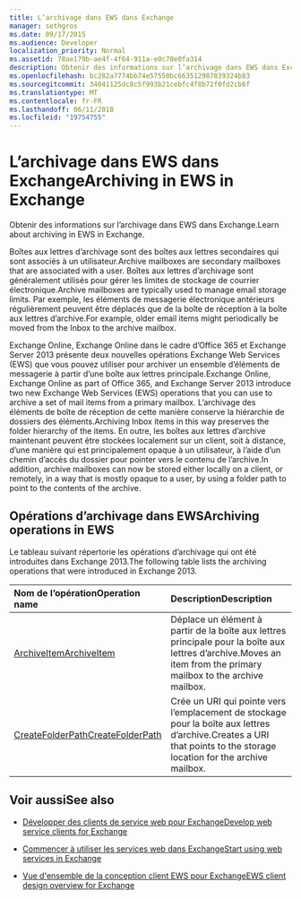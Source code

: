```yaml
---
title: L’archivage dans EWS dans Exchange
manager: sethgros
ms.date: 09/17/2015
ms.audience: Developer
localization_priority: Normal
ms.assetid: 78ae179b-ae4f-4f64-911a-e0c70e0fa314
description: Obtenir des informations sur l’archivage dans EWS dans Exchange.
ms.openlocfilehash: bc282a7774bb74e57550bc663512987839324b83
ms.sourcegitcommit: 34041125dc8c5f993b21cebfc4f8b72f0fd2cb6f
ms.translationtype: MT
ms.contentlocale: fr-FR
ms.lasthandoff: 06/11/2018
ms.locfileid: "19754755"
---
```

# <a name="archiving-in-ews-in-exchange"></a><span data-ttu-id="d9eb3-103">L’archivage dans EWS dans Exchange</span><span class="sxs-lookup"><span data-stu-id="d9eb3-103">Archiving in EWS in Exchange</span></span>

<span data-ttu-id="d9eb3-104">Obtenir des informations sur l’archivage dans EWS dans Exchange.</span><span class="sxs-lookup"><span data-stu-id="d9eb3-104">Learn about archiving in EWS in Exchange.</span></span>
  
<span data-ttu-id="d9eb3-105">Boîtes aux lettres d’archivage sont des boîtes aux lettres secondaires qui sont associés à un utilisateur.</span><span class="sxs-lookup"><span data-stu-id="d9eb3-105">Archive mailboxes are secondary mailboxes that are associated with a user.</span></span> <span data-ttu-id="d9eb3-106">Boîtes aux lettres d’archivage sont généralement utilisés pour gérer les limites de stockage de courrier électronique.</span><span class="sxs-lookup"><span data-stu-id="d9eb3-106">Archive mailboxes are typically used to manage email storage limits.</span></span> <span data-ttu-id="d9eb3-107">Par exemple, les éléments de messagerie électronique antérieurs régulièrement peuvent être déplacés que de la boîte de réception à la boîte aux lettres d’archive.</span><span class="sxs-lookup"><span data-stu-id="d9eb3-107">For example, older email items might periodically be moved from the Inbox to the archive mailbox.</span></span> 
  
<span data-ttu-id="d9eb3-108">Exchange Online, Exchange Online dans le cadre d’Office 365 et Exchange Server 2013 présente deux nouvelles opérations Exchange Web Services (EWS) que vous pouvez utiliser pour archiver un ensemble d’éléments de messagerie à partir d’une boîte aux lettres principale.</span><span class="sxs-lookup"><span data-stu-id="d9eb3-108">Exchange Online, Exchange Online as part of Office 365, and Exchange Server 2013 introduce two new Exchange Web Services (EWS) operations that you can use to archive a set of mail items from a primary mailbox.</span></span> <span data-ttu-id="d9eb3-109">L’archivage des éléments de boîte de réception de cette manière conserve la hiérarchie de dossiers des éléments.</span><span class="sxs-lookup"><span data-stu-id="d9eb3-109">Archiving Inbox items in this way preserves the folder hierarchy of the items.</span></span> <span data-ttu-id="d9eb3-110">En outre, les boîtes aux lettres d’archive maintenant peuvent être stockées localement sur un client, soit à distance, d’une manière qui est principalement opaque à un utilisateur, à l’aide d’un chemin d’accès du dossier pour pointer vers le contenu de l’archive.</span><span class="sxs-lookup"><span data-stu-id="d9eb3-110">In addition, archive mailboxes can now be stored either locally on a client, or remotely, in a way that is mostly opaque to a user, by using a folder path to point to the contents of the archive.</span></span>
  
## <a name="archiving-operations-in-ews"></a><span data-ttu-id="d9eb3-111">Opérations d’archivage dans EWS</span><span class="sxs-lookup"><span data-stu-id="d9eb3-111">Archiving operations in EWS</span></span>

<span data-ttu-id="d9eb3-112">Le tableau suivant répertorie les opérations d’archivage qui ont été introduites dans Exchange 2013.</span><span class="sxs-lookup"><span data-stu-id="d9eb3-112">The following table lists the archiving operations that were introduced in Exchange 2013.</span></span> 
  
|<span data-ttu-id="d9eb3-113">**Nom de l’opération**</span><span class="sxs-lookup"><span data-stu-id="d9eb3-113">**Operation name**</span></span>|<span data-ttu-id="d9eb3-114">**Description**</span><span class="sxs-lookup"><span data-stu-id="d9eb3-114">**Description**</span></span>|
|:-----|:-----|
|[<span data-ttu-id="d9eb3-115">ArchiveItem</span><span class="sxs-lookup"><span data-stu-id="d9eb3-115">ArchiveItem</span></span>](http://msdn.microsoft.com/library/1af216b3-13ea-498e-b4fc-23513755d731%28Office.15%29.aspx) <br/> |<span data-ttu-id="d9eb3-116">Déplace un élément à partir de la boîte aux lettres principale pour la boîte aux lettres d’archive.</span><span class="sxs-lookup"><span data-stu-id="d9eb3-116">Moves an item from the primary mailbox to the archive mailbox.</span></span>  <br/> |
|[<span data-ttu-id="d9eb3-117">CreateFolderPath</span><span class="sxs-lookup"><span data-stu-id="d9eb3-117">CreateFolderPath</span></span>](http://msdn.microsoft.com/library/5a10aa5e-3f25-4ec3-a0b9-284c30918a1f%28Office.15%29.aspx) <br/> |<span data-ttu-id="d9eb3-118">Crée un URI qui pointe vers l’emplacement de stockage pour la boîte aux lettres d’archive.</span><span class="sxs-lookup"><span data-stu-id="d9eb3-118">Creates a URI that points to the storage location for the archive mailbox.</span></span>  <br/> |
   
## <a name="see-also"></a><span data-ttu-id="d9eb3-119">Voir aussi</span><span class="sxs-lookup"><span data-stu-id="d9eb3-119">See also</span></span>

- [<span data-ttu-id="d9eb3-120">Développer des clients de service web pour Exchange</span><span class="sxs-lookup"><span data-stu-id="d9eb3-120">Develop web service clients for Exchange</span></span>](develop-web-service-clients-for-exchange.md)
    
- [<span data-ttu-id="d9eb3-121">Commencer à utiliser les services web dans Exchange</span><span class="sxs-lookup"><span data-stu-id="d9eb3-121">Start using web services in Exchange</span></span>](start-using-web-services-in-exchange.md)
    
- [<span data-ttu-id="d9eb3-122">Vue d'ensemble de la conception client EWS pour Exchange</span><span class="sxs-lookup"><span data-stu-id="d9eb3-122">EWS client design overview for Exchange</span></span>](ews-client-design-overview-for-exchange.md)
    

